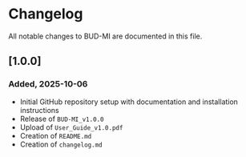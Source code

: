 # Changelog

All notable changes to BUD-MI are documented in this file.

## [1.0.0]
### Added, 2025-10-06
- Initial GitHub repository setup with documentation and installation instructions
- Release of `BUD-MI_v1.0.0`
- Upload of `User_Guide_v1.0.pdf`
- Creation of `README.md`
- Creation of `changelog.md`
